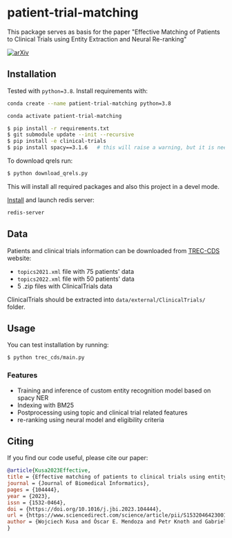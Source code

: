 patient-trial-matching
==============================

This package serves as basis for the paper "Effective Matching of Patients to Clinical Trials using Entity Extraction and Neural Re-ranking"



[![arXiv](https://img.shields.io/badge/arXiv-2307.00381-b31b1b.svg)](https://arxiv.org/abs/2307.00381)


## Installation

Tested with `python=3.8`. Install requirements with:

```bash
conda create --name patient-trial-matching python=3.8
```

```bash
conda activate patient-trial-matching
```

```bash
$ pip install -r requirements.txt
$ git submodule update --init --recursive
$ pip install -e clinical-trials 
$ pip install spacy==3.1.6   # this will raise a warning, but it is needed for the models to properly load
```

To download qrels run:

```bash
$ python download_qrels.py
```

This will install all required packages and also this project in a devel mode.


[Install](https://redis.io/docs/getting-started/installation/) and launch redis server:
```bash
redis-server
```


## Data

Patients and clinical trials information can be downloaded from [TREC-CDS](http://trec-cds.org/2022.html) website:

* `topics2021.xml` file with 75 patients' data
* `topics2022.xml` file with 50 patients' data
* 5 .zip files with ClinicalTrials data

ClinicalTrials should be extracted into `data/external/ClinicalTrials/` folder.


## Usage

You can test installation by running:

```bash
$ python trec_cds/main.py
```

### Features

- Training and inference of custom entity recognition model based on spacy NER
- Indexing with BM25
- Postprocessing using topic and clinical trial related features
- re-ranking using neural model and eligibility criteria


## Citing

If you find our code useful, please cite our paper:

```bibtex
@article{Kusa2023Effective,
title = {Effective matching of patients to clinical trials using entity extraction and neural re-ranking},
journal = {Journal of Biomedical Informatics},
pages = {104444},
year = {2023},
issn = {1532-0464},
doi = {https://doi.org/10.1016/j.jbi.2023.104444},
url = {https://www.sciencedirect.com/science/article/pii/S153204642300165X},
author = {Wojciech Kusa and Óscar E. Mendoza and Petr Knoth and Gabriella Pasi and Allan Hanbury}
}
```
